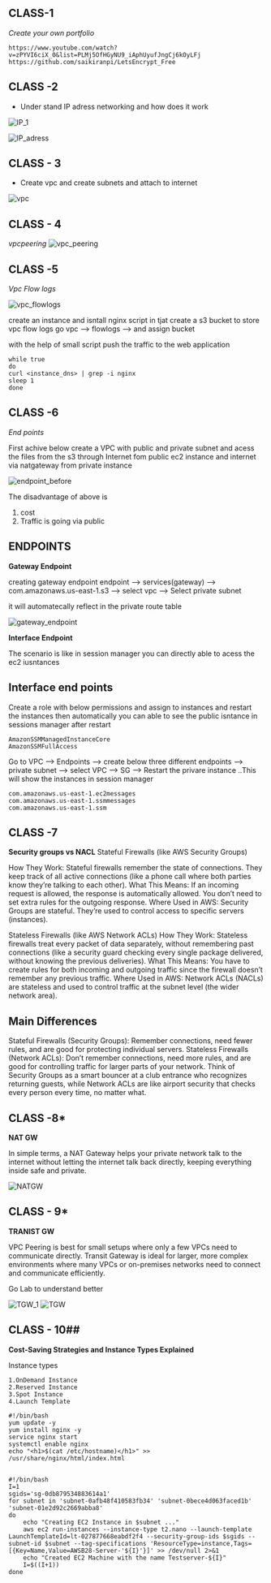 ## CLASS-1
*Create your own portfolio*
```
https://www.youtube.com/watch?v=zPYVI6ciX_0&list=PLMj5OfHGyNU9_iAphUyufJngCj6kOyLFj
https://github.com/saikiranpi/LetsEncrypt_Free
```
## CLASS -2
* Under stand IP adress networking and how does it work


![IP_1](https://github.com/user-attachments/assets/45c31c63-5057-4727-a9ce-03dad04bfddc)


![IP_adress](https://github.com/user-attachments/assets/46c7e22f-b8b6-49c7-be70-27ae3aad1450)
  

## CLASS - 3
* Create vpc and create subnets and attach to internet

  
![vpc](https://github.com/user-attachments/assets/1c1bd972-bc4a-4384-8521-2bb94923ab55)

## CLASS - 4

*vpcpeering*
![vpc_peering](https://github.com/user-attachments/assets/3bceb1aa-571e-43f0-bcee-cedf914f6ab8)

## CLASS -5 

*Vpc Flow logs*

![vpc_flowlogs](https://github.com/user-attachments/assets/b77e0644-baf9-453d-bd72-7359b2b621b2)

create an instance and isntall nginx script in tjat
create a s3 bucket to store vpc flow logs
go vpc --> flowlogs --> and assign bucket 

with the help of small script push the traffic to the web application

```
while true
do 
curl <instance_dns> | grep -i nginx
sleep 1
done
```

## CLASS -6

*End points*

First achive below 
create a VPC with public and private subnet and acess the files from the s3 through Internet fom public ec2 instance and internet via natgateway from private instance

![endpoint_before](https://github.com/user-attachments/assets/14aafb4a-18b4-454b-b53c-8f4a3c249677)

The disadvantage of above is 
1. cost
2. Traffic is going via public


**ENDPOINTS**
-------------

**Gateway Endpoint**

creating gateway endpoint
endpoint --> services(gateway) --> com.amazonaws.us-east-1.s3 --> select vpc --> Select private subnet 

it will automatecally reflect in the private route table

![gateway_endpoint](https://github.com/user-attachments/assets/460f24f3-88b8-4110-acca-694a917796d1)


**Interface Endpoint**

The scenario is like in session manager you can directly able to acess the ec2 iusntances 

Interface end points
---------------------
Create a role with below permissions and assign to instances and restart the instances  then automatically you can able to see the public isntance in sessions manager after restart
```
AmazonSSMManagedInstanceCore
AmazonSSMFullAccess
```

Go to VPC --> Endpoints --> create below three different endpoints --> private subnet --> select VPC --> SG --> Restart the privare instance ..This will show the instances in session manager
```
com.amazonaws.us-east-1.ec2messages
com.amazonaws.us-east-1.ssmmessages
com.amazonaws.us-east-1.ssm
```
## CLASS -7

**Security groups vs NACL**
Stateful Firewalls (like AWS Security Groups)

How They Work: Stateful firewalls remember the state of connections. They keep track of all active connections (like a phone call where both parties know they’re talking to each other).
What This Means: If an incoming request is allowed, the response is automatically allowed. You don’t need to set extra rules for the outgoing response.
Where Used in AWS: Security Groups are stateful. They’re used to control access to specific servers (instances).


Stateless Firewalls (like AWS Network ACLs)
How They Work: Stateless firewalls treat every packet of data separately, without remembering past connections (like a security guard checking every single package delivered, without knowing the previous deliveries).
What This Means: You have to create rules for both incoming and outgoing traffic since the firewall doesn’t remember any previous traffic.
Where Used in AWS: Network ACLs (NACLs) are stateless and used to control traffic at the subnet level (the wider network area).


Main Differences
-----------------
Stateful Firewalls (Security Groups): Remember connections, need fewer rules, and are good for protecting individual servers.
Stateless Firewalls (Network ACLs): Don’t remember connections, need more rules, and are good for controlling traffic for larger parts of your network.
Think of Security Groups as a smart bouncer at a club entrance who recognizes returning guests, while Network ACLs are like airport security that checks every person every time, no matter what.

## CLASS -8*

**NAT GW**

In simple terms, a NAT Gateway helps your private network talk to the internet without letting the internet talk back directly, keeping everything inside safe and private.

![NATGW](https://github.com/user-attachments/assets/83a37330-8806-4e91-8130-1e9e77ed36be)

## CLASS - 9*
**TRANIST GW**

VPC Peering is best for small setups where only a few VPCs need to communicate directly.
Transit Gateway is ideal for larger, more complex environments where many VPCs or on-premises networks need to connect and communicate efficiently.

Go Lab to understand better 

![TGW_1](https://github.com/user-attachments/assets/193252e3-acaa-4ef3-a58f-8e8809ad45b7)
![TGW](https://github.com/user-attachments/assets/2f4326bf-f2f1-40e3-b366-87c73ea66af2)

## CLASS - 10##
**Cost-Saving Strategies and Instance Types Explained**

Instance types
```
1.OnDemand Instance
2.Reserved Instance
3.Spot Instance
4.Launch Template
```
```
#!/bin/bash
yum update -y
yum install nginx -y
service nginx start
systemctl enable nginx
echo "<h1>$(cat /etc/hostname)</h1>" >> /usr/share/nginx/html/index.html


#!/bin/bash
I=1
sgids='sg-0db879534883614a1'
for subnet in 'subnet-0afb48f410583fb34' 'subnet-0bece4d063faced1b' 'subnet-01e2d92c2669abba8'
do
    echo "Creating EC2 Instance in $subnet ..."
    aws ec2 run-instances --instance-type t2.nano --launch-template LaunchTemplateId=lt-027877668eabdf2f4 --security-group-ids $sgids --subnet-id $subnet --tag-specifications 'ResourceType=instance,Tags=[{Key=Name,Value=AWSB28-Server-'${I}'}]' >> /dev/null 2>&1
    echo "Created EC2 Machine with the name Testserver-${I}"
    I=$((I+1))
done
```







